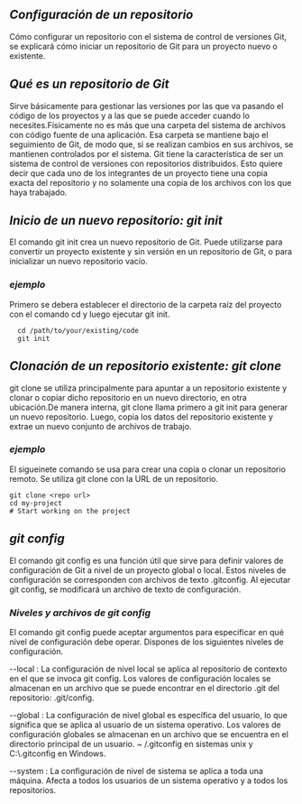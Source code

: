 ## _Configuración de un repositorio_
Cómo configurar un repositorio con el sistema de control de versiones Git, se explicará cómo iniciar un repositorio de Git para un proyecto nuevo o existente.

## _Qué es un repositorio de Git_
Sirve básicamente para gestionar las versiones por las que va pasando el código de los proyectos y a las que se puede acceder cuando lo necesites.Físicamente no es más que una carpeta del sistema de archivos con código fuente de una aplicación. Esa carpeta se mantiene bajo el seguimiento de Git, de modo que, si se realizan cambios en sus archivos, se mantienen controlados por el sistema.
Git tiene la característica de ser un sistema de control de versiones con repositorios distribuidos. Esto quiere decir que cada uno de los integrantes de un proyecto tiene una copia exacta del repositorio y no solamente una copia de los archivos con los que haya trabajado.

## _Inicio de un nuevo repositorio: git init_
El comando git init crea un nuevo repositorio de Git. Puede utilizarse para convertir un proyecto existente y sin versión en un repositorio de Git, o para inicializar un nuevo repositorio vacío.

### _ejemplo_
Primero se debera establecer el directorio de la carpeta raíz del proyecto con el comando cd y luego ejecutar git init.
```
  cd /path/to/your/existing/code 
  git init
```
## _Clonación de un repositorio existente: git clone_
git clone se utiliza principalmente para apuntar a un repositorio existente y clonar o copiar dicho repositorio en un nuevo directorio, en otra ubicación.De manera interna, git clone llama primero a git init para generar un nuevo repositorio. Luego, copia los datos del repositorio existente y extrae un nuevo conjunto de archivos de trabajo.

### _ejemplo_
El sigueinete comando se usa para crear una copia o clonar un repositorio remoto. Se utiliza git clone con la URL de un repositorio.
```
git clone <repo url>
cd my-project 
# Start working on the project

```
## _git config_
El comando git config es una función útil que sirve para definir valores de configuración de Git a nivel de un proyecto global o local. Estos niveles de configuración se corresponden con archivos de texto .gitconfig. Al ejecutar git config, se modificará un archivo de texto de configuración.

### _Niveles y archivos de git config_

El comando git config puede aceptar argumentos para especificar en qué nivel de configuración debe operar. Dispones de los siguientes niveles de configuración.

--local  : La configuración de nivel local se aplica al repositorio de contexto en el que se invoca git config. Los valores de configuración locales se almacenan en un archivo que se puede encontrar en el directorio .git del repositorio: .git/config.

--global : La configuración de nivel global es específica del usuario, lo que significa que se aplica al usuario de un sistema operativo. Los valores de configuración globales se almacenan en un archivo que se encuentra en el directorio principal de un usuario. ~ /.gitconfig en sistemas unix y C:\\.gitconfig en Windows.

--system : La configuración de nivel de sistema se aplica a toda una máquina. Afecta a todos los usuarios de un sistema operativo y a todos los repositorios.
